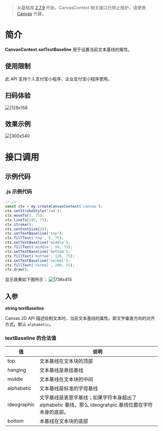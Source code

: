 > 从基础库 [2.7.9](https://opendocs.alipay.com/mini/framework/lib-upgrade-v2) 开始，CanvasContext 相关接口已停止维护，请使用 [Canvas](https://opendocs.alipay.com/mini/01vzqv) 代替。

# 简介

**CanvasContext.setTextBaseline** 用于设置当前文本基线的属性。

## 使用限制

此 API 支持个人支付宝小程序、企业支付宝小程序使用。

## 扫码体验

![|128x158](https://cdn.nlark.com/yuque/0/2021/png/179989/1624961637976-f40f85fe-cbf4-4d31-bf86-e1750a5db24a.png#align=left&display=inline&height=158&margin=%5Bobject%20Object%5D&name=1.png&originHeight=158&originWidth=128&size=17896&status=done&style=stroke&width=128)

## 效果示例

![|300x540](https://cdn.nlark.com/yuque/0/2021/gif/179989/1624961631315-27d2d580-8a96-483f-bf88-587fad2fa95a.gif#align=left&display=inline&height=540&margin=%5Bobject%20Object%5D&name=2.gif&originHeight=540&originWidth=300&size=1429075&status=done&style=stroke&width=300)

# 接口调用

## 示例代码

### .js 示例代码

```javascript
//.js
const ctx = my.createCanvasContext('canvas');
ctx.setStrokeStyle('red');
ctx.moveTo(5, 75);
ctx.lineTo(295, 75);
ctx.stroke();
ctx.setFontSize(20);
ctx.setTextBaseline('top');
ctx.fillText('top', 5, 75);
ctx.setTextBaseline('middle');
ctx.fillText('middle', 50, 75);
ctx.setTextBaseline('bottom');
ctx.fillText('bottom', 120, 75);
ctx.setTextBaseline('normal');
ctx.fillText('normal', 200, 75);
ctx.draw();
```

显示效果如下图所示： ![|738x415](https://cdn.nlark.com/yuque/0/2021/png/179989/1624961621380-94fd0c16-4d08-467b-bcaa-bf30a9b560e3.png#align=left&display=inline&height=720&margin=%5Bobject%20Object%5D&name=3.png&originHeight=720&originWidth=1280&size=30441&status=done&style=none&width=1280)

## 入参

**string textBaseline**

Canvas 2D API 描述绘制文本时，当前文本基线的属性。即文字垂直方向的对齐方式。默认 `alphabetic`。

### textBaseline 的合法值

| **值** | **说明** |
| --- | --- |
| top | 文本基线在文本块的顶部 |
| hanging | 文本基线是悬挂基线 |
| middle | 文本基线在文本块的中间 |
| alphabetic | 文本基线是标准的字母基线 |
| ideographic | 文字基线是表意字基线；如果字符本身超出了 alphabetic 基线，那么 ideograhpic 基线位置在字符本身的底部。 |
| bottom | 本基线在文本块的底部 |
